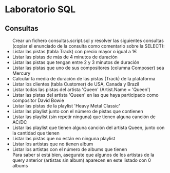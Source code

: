 # Laboratorio SQL

## Consultas
<ul>
Crear un fichero consultas.script.sql y resolver las siguientes consultas (copiar el enunciado de la consulta como comentario sobre la SELECT):
<li>Listar las pistas (tabla Track) con precio mayor o igual a 1€</li>
<li>Listar las pistas de más de 4 minutos de duración</li>
<li>Listar las pistas que tengan entre 2 y 3 minutos de duración</li>
<li>Listar las pistas que uno de sus compositores (columna Composer) sea Mercury</li>
<li>Calcular la media de duración de las pistas (Track) de la plataforma</li>
<li>Listar los clientes (tabla Customer) de USA, Canada y Brazil</li>
<li>Listar todas las pistas del artista 'Queen' (Artist.Name = 'Queen')</li>
<li>Listar las pistas del artista 'Queen' en las que haya participado como compositor David Bowie</li>
<li>Listar las pistas de la playlist 'Heavy Metal Classic'</li>
<li>Listar las playlist junto con el número de pistas que contienen</li>
<li>Listar las playlist (sin repetir ninguna) que tienen alguna canción de AC/DC</li>
<li>Listar las playlist que tienen alguna canción del artista Queen, junto con la cantidad que tienen</li>
<li>Listar las pistas que no están en ninguna playlist</li>
<li>Listar los artistas que no tienen album</li>
<li>Listar los artistas con el número de albums que tienen</li>
Para saber si está bien, asegurate que algunos de los artistas de la query anterior (artistas sin album) aparecen en este listado con 0 albums
</ul>
